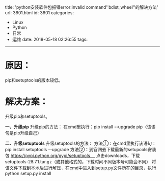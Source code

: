 title: 'python安装软件包报错error:invalid command''bdist_wheel''的解决方法'
url: 3601.html
id: 3601
categories:
  - Linux
  - Python
  - 日常
  - 运维
date: 2018-05-18 02:26:55
tags:
---



# 原因：
pip和setuptools的版本较低。 
<!--more-->
# 解决方案：
升级pip和setuptools。 

**一、升级pip** 升级pip的方法： 在cmd里执行：pip install --upgrade pip（该语句是pip升级自己） 

**二、升级setuptools** 升级setuptools的方法： 方法①：在cmd里执行该语句：pip install setuptools --upgrade 方法②：到官网去下载最新的setupools安装包 https://pypi.python.org/pypi/setuptools     点击downloads，下载setuptools-28.7.1.tar.gz（或其他格式的，下载时间不同版本号可能会不同） 将该文件下载到本地后进行解压，在cmd中进入到setup.py文件所在的目录，执行python setup.py install